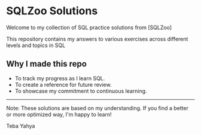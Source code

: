 # SQLZoo Solutions

Welcome to my collection of SQL practice solutions from [SQLZoo]

This repository contains my answers to various exercises across different levels and topics in SQL 


## Why I made this repo

- To track my progress as I learn SQL.
- To create a reference for future review.
- To showcase my commitment to continuous learning.


---

Note: These solutions are based on my understanding. If you find a better or more optimized way, I'm happy to learn!

Teba Yahya

